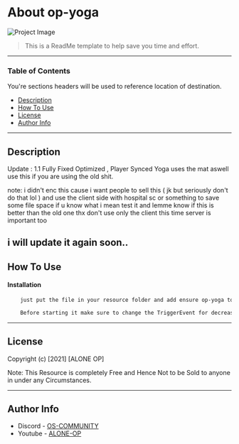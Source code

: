 # About op-yoga

![Project Image](https://cdn.discordapp.com/attachments/447021738484826112/830093758385094706/jho87pm42uc-HD.jpg)

> This is a ReadMe template to help save you time and effort.

---

### Table of Contents
You're sections headers will be used to reference location of destination.

- [Description](#description)
- [How To Use](#how-to-use)
- [License](#license)
- [Author Info](#author-info)
---

## Description

Update : 1.1 Fully Fixed Optimized , Player Synced Yoga uses the mat aswell use this if you are using the old shit.

note: i didn't enc this cause i want people to sell this ( jk but seriously don't do that lol ) and use the client side with hospital sc or something to save some file space if u know what i mean test it and lemme know if this is better than the old one thx don't use only the client this time server is important too 

i will update it again soon..
---

## How To Use

#### Installation

```html
    just put the file in your resource folder and add ensure op-yoga to your server.cfg and/or you can use the client and server with other file to save some file space
```
```html
    Before starting it make sure to change the TriggerEvent for decreasing stress to your hud or whatever kind of stress system You use
```
---

## License

Copyright (c) [2021] [ALONE OP]

Note: This Resource is completely Free and Hence Not to be Sold to anyone in under any Circumstances.

---

## Author Info

- Discord - [OS-COMMUNITY](https://discord.io/OSCOMMUNITY)
- Youtube - [ALONE-OP](https://www.youtube.com/channel/UCat7aDkSWObN3V0HC1sY-9w)
